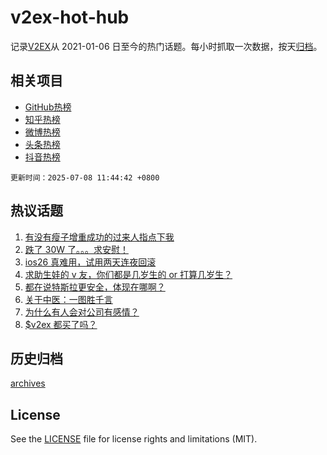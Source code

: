 # v2ex-hot-hub

 记录[V2EX](https://www.v2ex.com/)从 2021-01-06 日至今的热门话题。每小时抓取一次数据，按天[归档](archives)。
 
 ## 相关项目

- [GitHub热榜](https://github.com/snaildev/github-hot-hub)
- [知乎热榜](https://github.com/snaildev/zhihu-hot-hub)
- [微博热榜](https://github.com/snaildev/weibo-hot-hub)
- [头条热榜](https://github.com/snaildev/toutiao-hot-hub)
- [抖音热榜](https://github.com/snaildev/douyin-hot-hub)


 `更新时间：2025-07-08 11:44:42 +0800`

## 热议话题

1. [有没有瘦子增重成功的过来人指点下我](https://www.v2ex.com/t/1143564)
1. [跌了 30W 了。。。求安慰！](https://www.v2ex.com/t/1143551)
1. [ios26 真难用，试用两天连夜回滚](https://www.v2ex.com/t/1143639)
1. [求助生娃的 v 友，你们都是几岁生的 or 打算几岁生？](https://www.v2ex.com/t/1143516)
1. [都在说特斯拉更安全，体现在哪啊？](https://www.v2ex.com/t/1143517)
1. [关于中医：一图胜千言](https://www.v2ex.com/t/1143638)
1. [为什么有人会对公司有感情？](https://www.v2ex.com/t/1143661)
1. [$v2ex 都买了吗？](https://www.v2ex.com/t/1143631)

## 历史归档

[archives](archives)

## License

See the [LICENSE](LICENSE) file for license rights and limitations (MIT).
